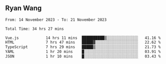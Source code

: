 ## Ryan Wang

<!--START_SECTION:waka-->

```txt
From: 14 November 2023 - To: 21 November 2023

Total Time: 34 hrs 27 mins

Vue.js            14 hrs 11 mins  ██████████▒░░░░░░░░░░░░░░   41.16 %
HTML              7 hrs 47 mins   █████▓░░░░░░░░░░░░░░░░░░░   22.62 %
TypeScript        7 hrs 29 mins   █████▒░░░░░░░░░░░░░░░░░░░   21.73 %
YAML              1 hr 20 mins    █░░░░░░░░░░░░░░░░░░░░░░░░   03.91 %
JSON              1 hr 10 mins    █░░░░░░░░░░░░░░░░░░░░░░░░   03.43 %
```

<!--END_SECTION:waka-->
